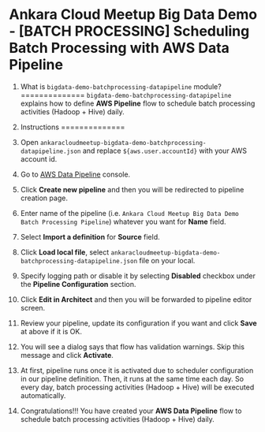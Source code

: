 # Ankara Cloud Meetup Big Data Demo - [BATCH PROCESSING] Scheduling Batch Processing with AWS Data Pipeline

1. What is `bigdata-demo-batchprocessing-datapipeline` module?
==============
`bigdata-demo-batchprocessing-datapipeline` explains how to define **AWS Pipeline** flow 
to schedule batch processing activities (Hadoop + Hive) daily.

2. Instructions
==============
1. Open `ankaracloudmeetup-bigdata-demo-batchprocessing-datapipeline.json` 
   and replace `${aws.user.accountId}` with your AWS account id.
2. Go to [AWS Data Pipeline](https://console.aws.amazon.com/datapipeline) console.
3. Click **Create new pipeline** and then you will be redirected to pipeline creation page.
4. Enter name of the pipeline (i.e. `Ankara Cloud Meetup Big Data Demo Batch Processing Pipeline`) 
   whatever you want for **Name** field.
5. Select **Import a definition** for **Source** field.
6. Click **Load local file**, select `ankaracloudmeetup-bigdata-demo-batchprocessing-datapipeline.json` file on your local.
7. Specify logging path or disable it by selecting **Disabled** checkbox under the **Pipeline Configuration** section. 
8. Click **Edit in Architect** and then you will be forwarded to pipeline editor screen.
8. Review your pipeline, update its configuration if you want and click **Save** at above if it is OK.
9. You will see a dialog says that flow has validation warnings. Skip this message and click **Activate**.
10. At first, pipeline runs once it is activated due to scheduler configuration in our pipeline definition. 
    Then, it runs at the same time each day. 
    So every day, batch processing activities (Hadoop + Hive) will be executed automatically.
11. Congratulations!!! You have created your **AWS Data Pipeline** flow 
    to schedule batch processing activities (Hadoop + Hive) daily.
